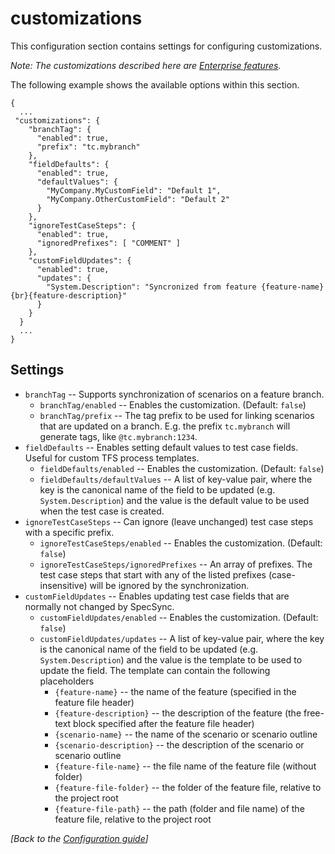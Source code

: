 # customizations

This configuration section contains settings for configuring customizations.

_Note: The customizations described here are_ [_Enterprise features_](../licensing.md)_._

The following example shows the available options within this section.

```text
{
  ...
 "customizations": {
    "branchTag": {
      "enabled": true,
      "prefix": "tc.mybranch"
    },
    "fieldDefaults": {
      "enabled": true,
      "defaultValues": {
        "MyCompany.MyCustomField": "Default 1",
        "MyCompany.OtherCustomField": "Default 2"
      }
    },
    "ignoreTestCaseSteps": {
      "enabled": true,
      "ignoredPrefixes": [ "COMMENT" ]
    },
    "customFieldUpdates": {
      "enabled": true,
      "updates": {
        "System.Description": "Syncronized from feature {feature-name}{br}{feature-description}"
      }
    }
  }
  ...
}
```

## Settings

* `branchTag` -- Supports synchronization of scenarios on a feature branch.
  * `branchTag/enabled` -- Enables the customization. \(Default: `false`\)
  * `branchTag/prefix` -- The tag prefix to be used for linking scenarios that are updated on a branch. E.g. the prefix `tc.mybranch` will generate tags, like `@tc.mybranch:1234`.
* `fieldDefaults` -- Enables setting default values to test case fields. Useful for custom TFS process templates.
  * `fieldDefaults/enabled` -- Enables the customization. \(Default: `false`\)
  * `fieldDefaults/defaultValues` -- A list of key-value pair, where the key is the canonical name of the field to be updated \(e.g. `System.Description`\) and the value is the default value to be used when the test case is created. 
* `ignoreTestCaseSteps` -- Can ignore \(leave unchanged\) test case steps with a specific prefix.
  * `ignoreTestCaseSteps/enabled` -- Enables the customization. \(Default: `false`\)
  * `ignoreTestCaseSteps/ignoredPrefixes` -- An array of prefixes. The test case steps that start with any of the listed prefixes \(case-insensitive\) will be ignored by the synchronization.
* `customFieldUpdates` -- Enables updating test case fields that are normally not changed by SpecSync.
  * `customFieldUpdates/enabled` -- Enables the customization. \(Default: `false`\)
  * `customFieldUpdates/updates` -- A list of key-value pair, where the key is the canonical name of the field to be updated \(e.g. `System.Description`\) and the value is the template to be used to update the field. The template can contain the following placeholders
    * `{feature-name}` -- the name of the feature \(specified in the feature file header\)
    * `{feature-description}` -- the description of the feature \(the free-text block specified after the feature file header\)
    * `{scenario-name}` -- the name of the scenario or scenario outline
    * `{scenario-description}` -- the description of the scenario or scenario outline 
    * `{feature-file-name}` -- the file name of the feature file \(without folder\)
    * `{feature-file-folder}` -- the folder of the feature file, relative to the project root
    * `{feature-file-path}` -- the path \(folder and file name\) of the feature file, relative to the project root

_\[Back to the_ [_Configuration guide_](./)_\]_

